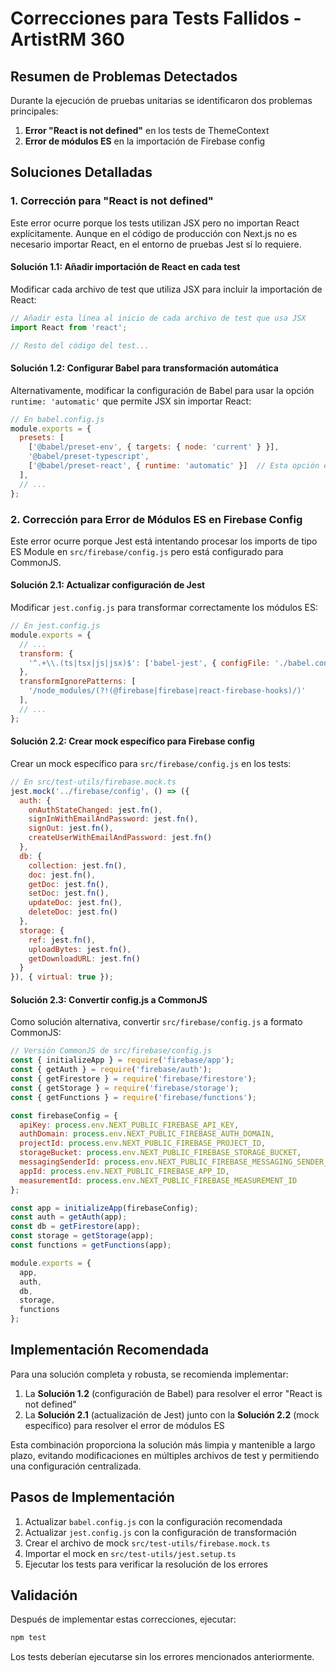 # Correcciones para Tests Fallidos - ArtistRM 360

## Resumen de Problemas Detectados

Durante la ejecución de pruebas unitarias se identificaron dos problemas principales:

1. **Error "React is not defined"** en los tests de ThemeContext
2. **Error de módulos ES** en la importación de Firebase config

## Soluciones Detalladas

### 1. Corrección para "React is not defined"

Este error ocurre porque los tests utilizan JSX pero no importan React explícitamente. Aunque en el código de producción con Next.js no es necesario importar React, en el entorno de pruebas Jest sí lo requiere.

#### Solución 1.1: Añadir importación de React en cada test

Modificar cada archivo de test que utiliza JSX para incluir la importación de React:

```typescript
// Añadir esta línea al inicio de cada archivo de test que usa JSX
import React from 'react';

// Resto del código del test...
```

#### Solución 1.2: Configurar Babel para transformación automática

Alternativamente, modificar la configuración de Babel para usar la opción `runtime: 'automatic'` que permite JSX sin importar React:

```javascript
// En babel.config.js
module.exports = {
  presets: [
    ['@babel/preset-env', { targets: { node: 'current' } }],
    '@babel/preset-typescript',
    ['@babel/preset-react', { runtime: 'automatic' }]  // Esta opción es clave
  ],
  // ...
};
```

### 2. Corrección para Error de Módulos ES en Firebase Config

Este error ocurre porque Jest está intentando procesar los imports de tipo ES Module en `src/firebase/config.js` pero está configurado para CommonJS.

#### Solución 2.1: Actualizar configuración de Jest

Modificar `jest.config.js` para transformar correctamente los módulos ES:

```javascript
// En jest.config.js
module.exports = {
  // ...
  transform: {
    '^.+\\.(ts|tsx|js|jsx)$': ['babel-jest', { configFile: './babel.config.js' }]
  },
  transformIgnorePatterns: [
    '/node_modules/(?!(@firebase|firebase|react-firebase-hooks)/)'
  ],
  // ...
};
```

#### Solución 2.2: Crear mock específico para Firebase config

Crear un mock específico para `src/firebase/config.js` en los tests:

```javascript
// En src/test-utils/firebase.mock.ts
jest.mock('../firebase/config', () => ({
  auth: {
    onAuthStateChanged: jest.fn(),
    signInWithEmailAndPassword: jest.fn(),
    signOut: jest.fn(),
    createUserWithEmailAndPassword: jest.fn()
  },
  db: {
    collection: jest.fn(),
    doc: jest.fn(),
    getDoc: jest.fn(),
    setDoc: jest.fn(),
    updateDoc: jest.fn(),
    deleteDoc: jest.fn()
  },
  storage: {
    ref: jest.fn(),
    uploadBytes: jest.fn(),
    getDownloadURL: jest.fn()
  }
}), { virtual: true });
```

#### Solución 2.3: Convertir config.js a CommonJS

Como solución alternativa, convertir `src/firebase/config.js` a formato CommonJS:

```javascript
// Versión CommonJS de src/firebase/config.js
const { initializeApp } = require('firebase/app');
const { getAuth } = require('firebase/auth');
const { getFirestore } = require('firebase/firestore');
const { getStorage } = require('firebase/storage');
const { getFunctions } = require('firebase/functions');

const firebaseConfig = {
  apiKey: process.env.NEXT_PUBLIC_FIREBASE_API_KEY,
  authDomain: process.env.NEXT_PUBLIC_FIREBASE_AUTH_DOMAIN,
  projectId: process.env.NEXT_PUBLIC_FIREBASE_PROJECT_ID,
  storageBucket: process.env.NEXT_PUBLIC_FIREBASE_STORAGE_BUCKET,
  messagingSenderId: process.env.NEXT_PUBLIC_FIREBASE_MESSAGING_SENDER_ID,
  appId: process.env.NEXT_PUBLIC_FIREBASE_APP_ID,
  measurementId: process.env.NEXT_PUBLIC_FIREBASE_MEASUREMENT_ID
};

const app = initializeApp(firebaseConfig);
const auth = getAuth(app);
const db = getFirestore(app);
const storage = getStorage(app);
const functions = getFunctions(app);

module.exports = {
  app,
  auth,
  db,
  storage,
  functions
};
```

## Implementación Recomendada

Para una solución completa y robusta, se recomienda implementar:

1. La **Solución 1.2** (configuración de Babel) para resolver el error "React is not defined"
2. La **Solución 2.1** (actualización de Jest) junto con la **Solución 2.2** (mock específico) para resolver el error de módulos ES

Esta combinación proporciona la solución más limpia y mantenible a largo plazo, evitando modificaciones en múltiples archivos de test y permitiendo una configuración centralizada.

## Pasos de Implementación

1. Actualizar `babel.config.js` con la configuración recomendada
2. Actualizar `jest.config.js` con la configuración de transformación
3. Crear el archivo de mock `src/test-utils/firebase.mock.ts`
4. Importar el mock en `src/test-utils/jest.setup.ts`
5. Ejecutar los tests para verificar la resolución de los errores

## Validación

Después de implementar estas correcciones, ejecutar:

```bash
npm test
```

Los tests deberían ejecutarse sin los errores mencionados anteriormente.
